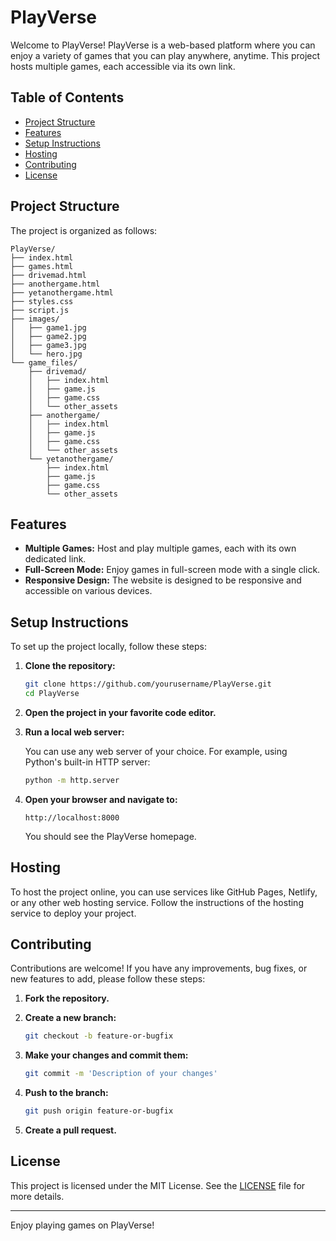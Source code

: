 # PlayVerse

Welcome to PlayVerse! PlayVerse is a web-based platform where you can enjoy a variety of games that you can play anywhere, anytime. This project hosts multiple games, each accessible via its own link.

## Table of Contents

- [Project Structure](#project-structure)
- [Features](#features)
- [Setup Instructions](#setup-instructions)
- [Hosting](#hosting)
- [Contributing](#contributing)
- [License](#license)

## Project Structure

The project is organized as follows:

```
PlayVerse/
├── index.html
├── games.html
├── drivemad.html
├── anothergame.html
├── yetanothergame.html
├── styles.css
├── script.js
├── images/
│   ├── game1.jpg
│   ├── game2.jpg
│   ├── game3.jpg
│   └── hero.jpg
└── game_files/
    ├── drivemad/
    │   ├── index.html
    │   ├── game.js
    │   ├── game.css
    │   └── other_assets
    ├── anothergame/
    │   ├── index.html
    │   ├── game.js
    │   ├── game.css
    │   └── other_assets
    └── yetanothergame/
        ├── index.html
        ├── game.js
        ├── game.css
        └── other_assets
```

## Features

- **Multiple Games:** Host and play multiple games, each with its own dedicated link.
- **Full-Screen Mode:** Enjoy games in full-screen mode with a single click.
- **Responsive Design:** The website is designed to be responsive and accessible on various devices.

## Setup Instructions

To set up the project locally, follow these steps:

1. **Clone the repository:**

   ```bash
   git clone https://github.com/yourusername/PlayVerse.git
   cd PlayVerse
   ```

2. **Open the project in your favorite code editor.**

3. **Run a local web server:**

   You can use any web server of your choice. For example, using Python's built-in HTTP server:

   ```bash
   python -m http.server
   ```

4. **Open your browser and navigate to:**

   ```
   http://localhost:8000
   ```

   You should see the PlayVerse homepage.

## Hosting

To host the project online, you can use services like GitHub Pages, Netlify, or any other web hosting service. Follow the instructions of the hosting service to deploy your project.

## Contributing

Contributions are welcome! If you have any improvements, bug fixes, or new features to add, please follow these steps:

1. **Fork the repository.**
2. **Create a new branch:**

   ```bash
   git checkout -b feature-or-bugfix
   ```

3. **Make your changes and commit them:**

   ```bash
   git commit -m 'Description of your changes'
   ```

4. **Push to the branch:**

   ```bash
   git push origin feature-or-bugfix
   ```

5. **Create a pull request.**

## License

This project is licensed under the MIT License. See the [LICENSE](LICENSE) file for more details.

---

Enjoy playing games on PlayVerse!
